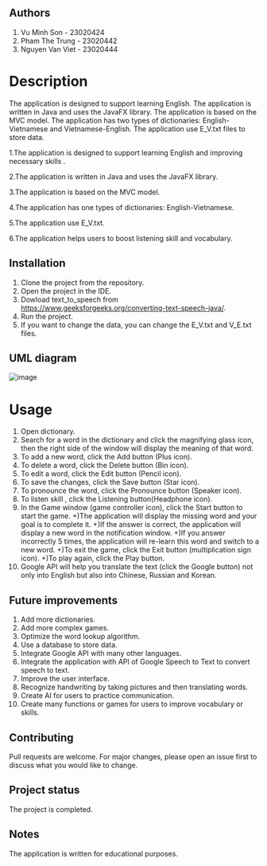 
## Authors

1. Vu Minh Son - 23020424
2. Pham The Trung - 23020442
3. Nguyen Van Viet - 23020444




# Description
The application is designed to support learning English. The application is written in Java and uses the JavaFX library. The application is based on the MVC model. The application has two types of dictionaries: English-Vietnamese and Vietnamese-English. The application use E_V.txt files to store data.

1.The application is designed to support learning English and improving necessary skills .

2.The application is written in Java and uses the JavaFX library.

3.The application is based on the MVC model.

4.The application has one types of dictionaries: English-Vietnamese.

5.The application use E_V.txt.

6.The application helps users to boost listening skill and vocabulary.






## Installation
1. Clone the project from the repository.
2. Open the project in the IDE.
3. Dowload text_to_speech from https://www.geeksforgeeks.org/converting-text-speech-java/.
4. Run the project.
5. If you want to change the data, you can change the E_V.txt and V_E.txt files.

## UML diagram
![image](https://github.com/VMSSON345/BTL/assets/161271507/357a9cf3-70cb-4a39-9910-0c2d0fb13568)

# Usage

1. Open dictionary.
2. Search for a word in the dictionary and click the magnifying glass icon, then the right side of the window will display the meaning of that word.
3. To add a new word, click the Add button (Plus icon).
4. To delete a word, click the Delete button (Bin icon).
5. To edit a word, click the Edit button (Pencil icon).
6. To save the changes, click the Save button (Star icon).
7. To pronounce the word, click the Pronounce button (Speaker icon).
8. To listen skill , click the Listening button(Headphone icon).
9. In the Game window (game controller icon), click the Start button to start the game.
    +)The application will display the missing word and your goal is to complete it.
    +)If the answer is correct, the application will display a new word in the notification window.
    +)If you answer incorrectly 5 times, the application will re-learn this word and switch to a new word.
    +)To exit the game, click the Exit button (multiplication sign icon).
    +)To play again, click the Play button.
10. Google API will help you translate the text (click the Google button) not only into English but also into Chinese, Russian and Korean.





## Future improvements
1. Add more dictionaries.
2. Add more complex games.
3. Optimize the word lookup algorithm.
4. Use a database to store data.
5. Integrate Google API with many other languages.
6. Integrate the application with API of Google Speech to Text to convert speech to text.
7. Improve the user interface.
8. Recognize handwriting by taking pictures and then translating words.
9. Create AI for users to practice communication.
10. Create many functions or games for users to improve vocabulary or skills.
## Contributing
Pull requests are welcome. For major changes, please open an issue first to discuss what you would like to change.


## Project status
The project is completed.


## Notes
The application is written for educational purposes.

